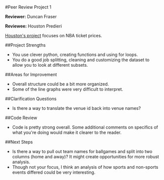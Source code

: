 #Peer Review Project 1

**Reviewer:** Duncan Fraser 

**Reviewee:** Houston Predieri

[Houston's project](http://nbviewer.ipython.org/github/hpredieri/gassign/blob/master/tickets_final.ipynb) focuses on NBA ticket prices.  

##Project Strengths

* You use clever python, creating functions and using for loops.
* You do a good job splitting, cleaning and customizing the dataset to allow you to look at different subsets.

##Areas for Improvement 

* Overall structure could be a bit more organized.
* Some of the line graphs were very difficult to interpret.


##Clarification Questions

* Is there a way to translate the venue id back into venue names?

##Code Review

* Code is pretty strong overall. Some additional comments on specifics of what you're doing would make it clearer to the reader.

##Next Steps

* Is there a way to pull out team names for ballgames and split into two columns (home and away)?  It might create opportunities for more robust analysis.
* Though not your focus, I think an analysis of how sports and non-sports events differed could be very interesting.  